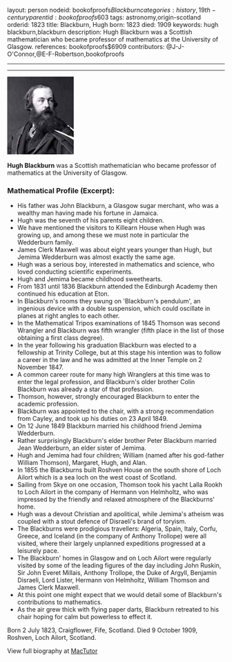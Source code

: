 layout: person
nodeid: bookofproofs$Blackburn
categories: history,19th-century
parentid: bookofproofs$603
tags: astronomy,origin-scotland
orderid: 1823
title: Blackburn, Hugh
born: 1823
died: 1909
keywords: hugh blackburn,blackburn
description: Hugh Blackburn was a Scottish mathematician who became professor of mathematics at the University of Glasgow.
references: bookofproofs$6909
contributors: @J-J-O'Connor,@E-F-Robertson,bookofproofs

---



---

![Blackburn.jpg](https://github.com/bookofproofs/bookofproofs.github.io/blob/main/_sources/_assets/images/portraits/Blackburn.jpg?raw=true)

**Hugh Blackburn**  was a Scottish mathematician who became professor of mathematics at the University of Glasgow.

### Mathematical Profile (Excerpt):
* His father was John Blackburn, a Glasgow sugar merchant, who was a wealthy man having made his fortune in Jamaica.
* Hugh was the seventh of his parents eight children.
* We have mentioned the visitors to Killearn House when Hugh was growing up, and among these we must note in particular the Wedderburn family.
* James Clerk Maxwell was about eight years younger than Hugh, but Jemima Wedderburn was almost exactly the same age.
* Hugh was a serious boy, interested in mathematics and science, who loved conducting scientific experiments.
* Hugh and Jemima became childhood sweethearts.
* From 1831 until 1836 Blackburn attended the Edinburgh Academy then continued his education at Eton.
* In Blackburn's rooms they swung on 'Blackburn's pendulum', an ingenious device with a double suspension, which could oscillate in planes at right angles to each other.
* In the Mathematical Tripos examinations of 1845 Thomson was second Wrangler and Blackburn was fifth wrangler (fifth place in the list of those obtaining a first class degree).
* In the year following his graduation Blackburn was elected to a fellowship at Trinity College, but at this stage his intention was to follow a career in the law and he was admitted at the Inner Temple on 2 November 1847.
* A common career route for many high Wranglers at this time was to enter the legal profession, and Blackburn's older brother Colin Blackburn was already a star of that profession.
* Thomson, however, strongly encouraged Blackburn to enter the academic profession.
* Blackburn was appointed to the chair, with a strong recommendation from Cayley, and took up his duties on 23 April 1849.
* On 12 June 1849 Blackburn married his childhood friend Jemima Wedderburn.
* Rather surprisingly Blackburn's elder brother Peter Blackburn married Jean Wedderburn, an elder sister of Jemima.
* Hugh and Jemima had four children; William (named after his god-father William Thomson), Margaret, Hugh, and Alan.
* In 1855 the Blackburns built Roshven House on the south shore of Loch Ailort which is a sea loch on the west coast of Scotland.
* Sailing from Skye on one occasion, Thomson took his yacht Lalla Rookh to Loch Ailort in the company of Hermann von Helmholtz, who was impressed by the friendly and relaxed atmosphere of the Blackburns' home.
* Hugh was a devout Christian and apolitical, while Jemima's atheism was coupled with a stout defence of Disraeli's brand of toryism.
* The Blackburns were prodigious travellers: Algeria, Spain, Italy, Corfu, Greece, and Iceland (in the company of Anthony Trollope) were all visited, where their largely unplanned expeditions progressed at a leisurely pace.
* The Blackburn' homes in Glasgow and on Loch Ailort were regularly visited by some of the leading figures of the day including John Ruskin, Sir John Everet Millais, Anthony Trollope, the Duke of Argyll, Benjamin Disraeli, Lord Lister, Hermann von Helmholtz, William Thomson and James Clerk Maxwell.
* At this point one might expect that we would detail some of Blackburn's contributions to mathematics.
* As the air grew thick with flying paper darts, Blackburn retreated to his chair hoping for calm but powerless to effect it.

Born 2 July 1823, Craigflower, Fife, Scotland. Died 9 October 1909, Roshven, Loch Ailort, Scotland.

View full biography at [MacTutor](https://mathshistory.st-andrews.ac.uk/Biographies/Blackburn/)
